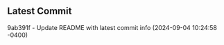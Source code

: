 
## Latest Commit
9ab391f - Update README with latest commit info (2024-09-04 10:24:58 -0400) <Yunxi-Zhou>
